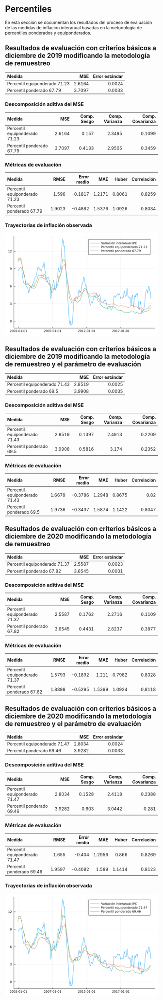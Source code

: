 # Percentiles 

En esta sección se documentan los resultados del proceso de evaluación de las medidas de inflación interanual basadas en la metodología de percentiles ponderados y equiponderados.

## Resultados de evaluación con criterios básicos a diciembre de 2019 modificando la metodología de remuestreo

| Medida                        |    MSE | Error estándar |
| :---------------------------- | -----: | -------------: |
| Percentil equiponderado 71.23 | 2.6164 |         0.0024 |
| Percentil ponderado 67.79     | 3.7097 |         0.0033 |

### Descomposición aditiva del MSE

| Medida                        |    MSE | Comp. Sesgo | Comp. Varianza | Comp. Covarianza |
| :---------------------------- | -----: | ----------: | -------------: | ---------------: |
| Percentil equiponderado 71.23 | 2.6164 |       0.157 |         2.3495 |           0.1099 |
| Percentil ponderado 67.79     | 3.7097 |      0.4133 |         2.9505 |           0.3459 |

### Métricas de evaluación 

| Medida                        |   RMSE | Error medio |    MAE |  Huber | Correlación |
| :---------------------------- | -----: | ----------: | -----: | -----: | ----------: |
| Percentil equiponderado 71.23 |  1.596 |     -0.1817 | 1.2171 | 0.8061 |      0.8259 |
| Percentil ponderado 67.79     | 1.9023 |     -0.4862 | 1.5376 | 1.0926 |      0.8034 |

### Trayectorias de inflación observada

![Trayectoria observada](images/Percentile/Optim-Percentile_EVALDATE=2019-12-01_PARAM_PERIOD=36.svg)



## Resultados de evaluación con criterios básicos a diciembre de 2019 modificando la metodología de remuestreo y el parámetro de evaluación

| Medida                        |    MSE | Error estándar |
| :---------------------------- | -----: | -------------: |
| Percentil equiponderado 71.43 | 2.8519 |         0.0025 |
| Percentil ponderado 69.5      | 3.9908 |         0.0035 |

### Descomposición aditiva del MSE

| Medida                        |    MSE | Comp. Sesgo | Comp. Varianza | Comp. Covarianza |
| :---------------------------- | -----: | ----------: | -------------: | ---------------: |
| Percentil equiponderado 71.43 | 2.8519 |      0.1397 |         2.4913 |           0.2209 |
| Percentil ponderado 69.5      | 3.9908 |      0.5816 |          3.174 |           0.2352 |

### Métricas de evaluación 

| Medida                        |   RMSE | Error medio |    MAE |  Huber | Correlación |
| :---------------------------- | -----: | ----------: | -----: | -----: | ----------: |
| Percentil equiponderado 71.43 | 1.6679 |     -0.3786 | 1.2948 | 0.8675 |        0.82 |
| Percentil ponderado 69.5      | 1.9736 |     -0.3437 | 1.5874 | 1.1422 |      0.8047 |



## Resultados de evaluación con criterios básicos a diciembre de 2020 modificando la metodología de remuestreo

| Medida                        |    MSE | Error estándar |
| :---------------------------- | -----: | -------------: |
| Percentil equiponderado 71.37 | 2.5587 |         0.0023 |
| Percentil ponderado 67.82     | 3.6545 |         0.0031 |

### Descomposición aditiva del MSE

| Medida                        |    MSE | Comp. Sesgo | Comp. Varianza | Comp. Covarianza |
| :---------------------------- | -----: | ----------: | -------------: | ---------------: |
| Percentil equiponderado 71.37 | 2.5587 |      0.1762 |         2.2716 |           0.1109 |
| Percentil ponderado 67.82     | 3.6545 |      0.4431 |         2.8237 |           0.3877 |

### Métricas de evaluación 

| Medida                        |   RMSE | Error medio |    MAE |  Huber | Correlación |
| :---------------------------- | -----: | ----------: | -----: | -----: | ----------: |
| Percentil equiponderado 71.37 | 1.5793 |     -0.1892 |  1.211 | 0.7982 |      0.8328 |
| Percentil ponderado 67.82     | 1.8898 |     -0.5295 | 1.5399 | 1.0924 |      0.8118 |



## Resultados de evaluación con criterios básicos a diciembre de 2020 modificando la metodología de remuestreo y el parámetro de evaluación

| Medida                        |    MSE | Error estándar |
| :---------------------------- | -----: | -------------: |
| Percentil equiponderado 71.47 | 2.8034 |         0.0024 |
| Percentil ponderado 69.46     | 3.9282 |         0.0033 |

### Descomposición aditiva del MSE

| Medida                        |    MSE | Comp. Sesgo | Comp. Varianza | Comp. Covarianza |
| :---------------------------- | -----: | ----------: | -------------: | ---------------: |
| Percentil equiponderado 71.47 | 2.8034 |      0.1528 |         2.4118 |           0.2388 |
| Percentil ponderado 69.46     | 3.9282 |       0.603 |         3.0442 |            0.281 |

### Métricas de evaluación 

| Medida                        |   RMSE | Error medio |    MAE |  Huber | Correlación |
| :---------------------------- | -----: | ----------: | -----: | -----: | ----------: |
| Percentil equiponderado 71.47 |  1.655 |      -0.404 | 1.2956 |  0.866 |      0.8269 |
| Percentil ponderado 69.46     | 1.9597 |     -0.4082 |  1.589 | 1.1414 |      0.8123 |

### Trayectorias de inflación observada

![Trayectoria observada](images/Percentile/Optim-Percentile_EVALDATE=2020-12-01_PARAM_PERIOD=60.svg)
